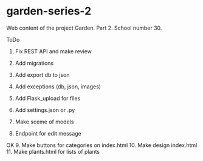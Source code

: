 # garden-series-2
Web content of the project Garden. Part 2. School number 30.

ToDo
1. Fix REST API and make review
2. Add migrations
3. Add export db to json
4. Add exceptions (db, json, images)
5. Add Flask_upload for files
6. Add settings.json or .py
7. Make sceme of models

8. Endpoint for edit message

OK 9. Make buttons for categories on index.html
10. Make design index.html
11. Make plants.html for lists of plants

